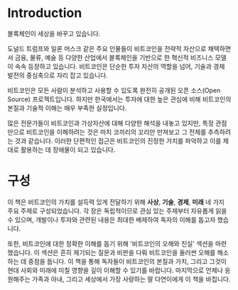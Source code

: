 # Introduction

블록체인이 세상을 바꾸고 있습니다.

도널드 트럼프와 일론 머스크 같은 주요 인물들이 비트코인을 전략적 자산으로 채택하면서 금융, 물류, 예술 등 다양한 산업에서 블록체인을 기반으로 한 혁신적 비즈니스 모델이 속속 등장하고 있습니다. 비트코인은 단순한 투자 자산의 역할을 넘어, 기술과 경제 발전의 중심축으로 자리 잡고 있습니다.

비트코인은 모든 사람이 분석하고 사용할 수 있도록 완전히 공개된 오픈 소스(Open Source) 프로젝트입니다. 하지만 한국에서는 투자에 대한 높은 관심에 비해 비트코인의 본질과 기술적 이해는 매우 부족한 실정입니다.

많은 전문가들이 비트코인과 가상자산에 대해 다양한 해석을 내놓고 있지만, 특정 관점만으로 비트코인을 이해하려는 것은 마치 코끼리의 꼬리만 만져보고 그 전체를 추측하려는 것과 같습니다. 이러한 단편적인 접근은 비트코인의 진정한 가치를 파악하고 이를 제대로 활용하는 데 장애물이 되고 있습니다.

# 구성

이 책은 비트코인의 가치를 설득력 있게 전달하기 위해 **사상**, **기술**, **경제**, **미래** 네 가지 주요 주제로 구성되었습니다. 각 장은 독립적이므로 관심 있는 주제부터 자유롭게 읽을 수 있으며, 개발이나 투자와 관련된 내용은 최대한 배제하여 독자의 이해를 돕고자 했습니다.

또한, 비트코인에 대한 정확한 이해를 돕기 위해 '비트코인의 오해와 진실' 섹션을 마련했습니다. 이 섹션은 흔히 제기되는 질문과 비판을 다뤄 비트코인을 둘러싼 오해를 해소하는 데 중점을 둡니다. 이 책을 통해 독자들이 비트코인의 본질과 가치, 그리고 그것이 현대 사회와 미래에 미칠 영향을 깊이 이해할 수 있기를 바랍니다.
마지막으로 언제나 응원해주는 가족과 아내, 그리고 세상에서 가장 사랑하는 딸 다연이에게 이 책을 바칩니다.
